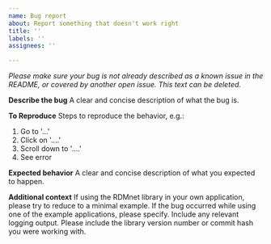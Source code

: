 ```yaml
---
name: Bug report
about: Report something that doesn't work right
title: ''
labels: ''
assignees: ''

---
```


_Please make sure your bug is not already described as a known issue in the README, or covered by another open issue. This text can be deleted._

**Describe the bug**
A clear and concise description of what the bug is.

**To Reproduce**
Steps to reproduce the behavior, e.g.:
1. Go to '...'
2. Click on '....'
3. Scroll down to '....'
4. See error

**Expected behavior**
A clear and concise description of what you expected to happen.

**Additional context**
If using the RDMnet library in your own application, please try to reduce to a minimal example. If the bug occurred while using one of the example applications, please specify. Include any relevant logging output. Please include the library version number or commit hash you were working with.
